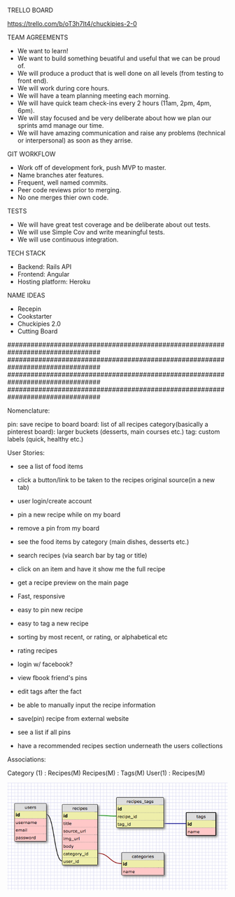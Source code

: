 TRELLO BOARD

https://trello.com/b/oT3h7It4/chuckipies-2-0

TEAM AGREEMENTS
- We want to learn!
- We want to build something beuatiful and useful that we can be proud of.
- We will produce a product that is well done on all levels (from testing to front end).
- We will work during core hours.
- We will have a team planning meeting each morning.
- We will have quick team check-ins every 2 hours (11am, 2pm, 4pm, 6pm).
- We will stay focused and be very deliberate about how we plan our sprints amd manage our time.
- We will have amazing communication and raise any problems (technical or interpersonal) as soon as they arrise.

GIT WORKFLOW
- Work off of development fork, push MVP to master.
- Name branches ater features.
- Frequent, well named commits.
- Peer code reviews prior to merging.
- No one merges thier own code.

TESTS
- We will have great test coverage and be deliberate about out tests.
- We will use Simple Cov and write meaningful tests.
- We will use continuous integration.

TECH STACK
- Backend: Rails API
- Frontend: Angular
- Hosting platform: Heroku

NAME IDEAS
- Recepin
- Cookstarter
- Chuckipies 2.0
- Cutting Board


################################################################################
################################################################################
################################################################################
################################################################################

Nomenclature:

pin: save recipe to board
board: list of all recipes
category(basically a pinterest board): larger buckets (desserts, main courses etc.)
tag: custom labels (quick, healthy etc.)


User Stories:

- see a list of food items
- click a button/link to be taken to the recipes original source(in a new tab)
- user login/create account
- pin a new recipe while on my board
- remove a pin from my board

- see the food items by category (main dishes, desserts etc.)
- search recipes (via search bar by tag or title)

- click on an item and have it show me the full recipe
- get a recipe preview on the main page
- Fast, responsive
- easy to pin new recipe
- easy to tag a new recipe
- sorting by most recent, or rating, or alphabetical etc
- rating recipes
- login w/ facebook?
- view fbook friend's pins
- edit tags after the fact
- be able to manually input the recipe information
- save(pin) recipe from external website
- see a list if all pins
- have a recommended recipes section underneath the users collections

Associations:

Category (1) : Recipes(M)
Recipes(M) : Tags(M)
User(1) : Recipes(M)

![db-schema](db-schema.png)
